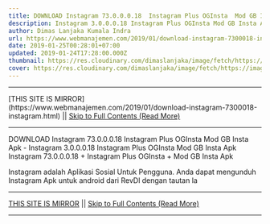 ```yaml
---
title: DOWNLOAD Instagram 73.0.0.0.18  Instagram Plus OGInsta  Mod GB Insta Apk
description: Instagram 3.0.0.0.18 Instagram Plus OGInsta Mod GB Insta Apk
author: Dimas Lanjaka Kumala Indra
url: https://www.webmanajemen.com/2019/01/download-instagram-7300018-instagram.html
date: 2019-01-25T00:28:01+07:00
updated: 2019-01-24T17:28:00.000Z
thumbnail: https://res.cloudinary.com/dimaslanjaka/image/fetch/https://image.revdl.com/2017/instagram-1.png
cover: https://res.cloudinary.com/dimaslanjaka/image/fetch/https://image.revdl.com/2017/instagram-1.png
---
```


<hr/> [THIS SITE IS MIRROR](https://www.webmanajemen.com/2019/01/download-instagram-7300018-instagram.html) || <a href="https://www.webmanajemen.com/2019/01/download-instagram-7300018-instagram.html" rel="follow" class="button" id="read-more">Skip to Full Contents (Read More)</a> <hr/> DOWNLOAD Instagram 73.0.0.0.18  Instagram Plus OGInsta  Mod GB Insta Apk - Instagram 3.0.0.0.18 Instagram Plus OGInsta Mod GB Insta Apk Instagram 73.0.0.0.18 + Instagram Plus OGInsta + Mod GB Insta Apk 
   
  
 Instagram adalah Aplikasi Sosial Untuk Pengguna. Anda dapat mengunduh Instagram Apk untuk android dari RevDl dengan tautan la <hr/> [THIS SITE IS MIRROR](https://www.webmanajemen.com/2019/01/download-instagram-7300018-instagram.html) || <a href="https://www.webmanajemen.com/2019/01/download-instagram-7300018-instagram.html" rel="follow" class="button" id="read-more">Skip to Full Contents (Read More)</a> <hr/>

<script>
    if (location.host.includes('dimaslanjaka12')) {
      location.replace('https://www.webmanajemen.com/2019/01/download-instagram-7300018-instagram.html');
    }
  </script>